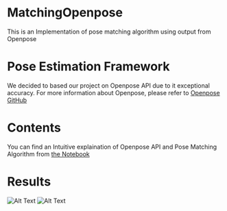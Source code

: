 # MatchingOpenpose
This is an Implementation of pose matching algorithm using output from Openpose
# Pose Estimation Framework
We decided to based our project on Openpose API due to it exceptional accuracy. For more information about Openpose, please refer to [Openpose GitHub](https://github.com/CMU-Perceptual-Computing-Lab/openpose)
# Contents
You can find an Intuitive explaination of Openpose API and Pose Matching Algorithm from [the Notebook](https://github.com/Kasidit0052/MatchingOpenpose/blob/main/OpenPose.ipynb)
# Results
![Alt Text](https://github.com/Kasidit0052/MatchingOpenpose/blob/main/results/result_1.gif)
![Alt Text](https://github.com/Kasidit0052/MatchingOpenpose/blob/main/results/result_2.gif)
